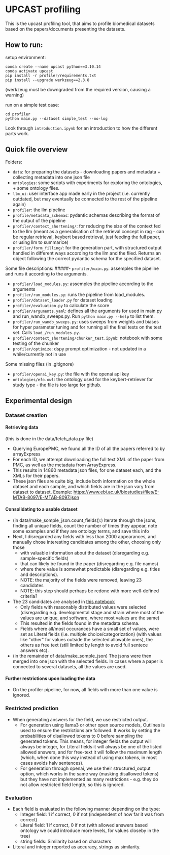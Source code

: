 





# UPCAST profiling

This is the upcast profiling tool, that aims to profile biomedical datasets based on the papers/documents presenting the datasets.



## How to run:

setup environment:
```
conda create --name upcast python==3.10.14
conda activate upcast
pip install -r profiler/requirements.txt
pip install --upgrade werkzeug==2.3.8
```
(werkzeug must be downgraded from the required version, causing a warning)

run on a simple test case:
```
cd profiler
python main.py --dataset simple_test --no-log
```

Look through `introduction.ipynb` for an introduction to how the different parts work.

## Quick file overview

Folders:
- `data`: for preparing the datasets - downloading papers and metadata + collecting metadata into one json file
- `ontologies`: some scripts with experiments for exploring the ontologies, + some ontology files.
- `llm_ui`: user interface app made early in the project (i.e. currently outdated, but may eventually be connected to the rest of the pipeline again)
- `profiler`: the llm pipeline
- `profile/metadata_schemas`: pydantic schemas describing the format of the output of the pipeline
- `profiler/context_shortening/`: for reducing the size of the context fed to the llm (meant as a generalisation of the retrieval concept in rag - can be regular retrieval, keybert based retrieval, just feeding the full paper, or using llm to summarice)
- `profiler/form_filling/`: for the generation part, with structured output handled in different ways according to the llm and the flied. Returns an object following the correct pydantic schema for the specified dataset.


Some file descriptions:
#####- `profiler/main.py`: assemples the pipeline and runs it according to the arguments.
- `profiler/load_modules.py`: assemples the pipeline according to the arguments
- `profiler/run_modules.py`: runs the pipeline from load_modules.
- `profiler/dataset_loader.py` for dataset loading
- `profiler/evaluation.py` to calculate the score
- `profiler/arguments.yaml`: defines all the arguments for used in main.py and run_wandb_sweeps.py. Run `python main.py --help` to list them.
- `profiler/run_wandb_sweeps.py`: uses sweeps from weights and biases for hyper parameter tuning and for running all the final tests on the test set. Calls `load_/run_modules.py`.
- `profiler/context_shortening/chunker_test.ipynb`: notebook with some testing of the chunker
- `profiler/optimize`: dspy prompt optimization - not updated in a while/currently not in use

Some missing files (in .gitignore)
- `profiler/openai_key.py`: the file with the openai api key
- `ontologies/efo.owl`: the ontology used for the keybert-retriever for study type - the file is too large for github.










## Experimental design

### Dataset creation

#### Retrieving data
(this is done in the data/fetch_data.py file)
- Querying EuropePMC, we found all the ID of all the papers referred to by arrayExpress
- For each ID, we attempt downloading the full text XML of the paper from PMC, as well as the metadata from ArrayExpress.
- This results in 14860 metadata json files, for one dataset each, and the XMLs for their papers.
- These json files are quite big, include both information on the whole dataset and each sample, and which fields are in the json vary from dataset to dataset. Example: https://www.ebi.ac.uk/biostudies/files/E-MTAB-8097/E-MTAB-8097.json

#### Consolidating to a usable dataset
- (in data/make_somple_json.count_fields():) Iterate through the jsons, finding all unique fields, count the number of times they appear, note some examples and if they are ontology terms, and save this info
- Next, I disregarded any fields with less than 2000 appearances, and manually chose interesting candidates among the other, choosing only those 
  - with valuable information about the dataset (disregarding e.g. sample-specific fields)
  - that can likely be found in the paper (disregarding e.g. file names)
  - where there value is somewhat predictable (disregarding e.g. titles and descriptions).
  - NOTE: the majority of the fields were removed, leaving 23 candidates
  - NOTE: this step should perhaps be redone with more well-defined criteria?
- The 23 candidates are analysed in [this notebook](data/visualize_fields.ipynb)
  - Only fields with reasonably distributed values were selected (disregarding e.g. developmental stage and strain where most of the values are unique, and software, where most values are the same) 
  - This resulted in the fields found in the metadata schema.
  - Fields where all/most occurances have a small set of values, were set as Literal fields (i.e. multiple choice/categorization) (with values like "other" for values outside the selected allowable ones), the others as free text (still limited by length to avoid full sentece answers etc).
- (in the remainder of data/make_somple_json) The jsons were then merged into one json with the selected fields. In cases where a paper is connected to several datasets, all the values are used.

#### Further restrictions upon loading the data
- On the profiler pipeline, for now, all fields with more than one value is ignored.

### Restricted prediction
- When generating answers for the field, we use restricted output.
  - For generation using llama3 or other open source models, Outlines is used to ensure the restrictions are followed. It works by setting the probabilities of disallowed tokens to 0 before sampling the generated tokens.
  This means, for integer fields the output will always be integer, for Literal fields it will always be one of the listed allowed answers, and for free-text it will follow the maximum length (which, when done this way instead of using max tokens, in most cases avoids halv sentences).
  - For generation through openai, we use their structured_output option, which works in the same way (masking disallowed tokens) but they have not implemented as many restrictions - e.g. they do not allow restricted field length, so this is ignored.

### Evaluation
- Each field is evaluated in the following manner depending on the type:
  - Integer field: 1 if correct, 0 if not (independent of how far it was from correct)
  - Literal field: 1 if correct, 0 if not (with allowed answers based ontology we could introduce more levels, for values closeby in the tree)
  - string fields: Similarity based on characters
- Literal and integer reported as accuracy, strings as similarity.

